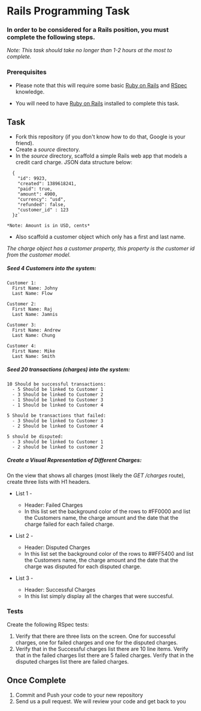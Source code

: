 # Rails Programming Task

### In order to be considered for a Rails position, you must complete the following steps.
*Note: This task should take no longer than 1-2 hours at the most to complete.*


### Prerequisites

- Please note that this will require some basic [Ruby on Rails](http://rubyonrails.org/) and [RSpec](http://rspec.info/) knowledge. 

- You will need to have [Ruby on Rails](http://www.rubyonrails.org/) installed to complete this task. 

## Task

- Fork this repository (if you don't know how to do that, Google is your friend).
- Create a *source* directory.
- In the *source* directory, scaffold a simple Rails web app that models a credit card charge. JSON data structure below: 

```
  {
    "id": 9923,
    "created": 1389618241,
    "paid": true,
    "amount": 4900,
    "currency": "usd",
    "refunded": false,
    "customer_id" : 123
  }z`
```

    *Note: Amount is in USD, cents*

- Also scaffold a customer object which only has a first and last name. 

*The charge object has a customer property, this property is the customer id from the customer model.*

##### Seed 4 Customers into the system:

    Customer 1: 
      First Name: Johny 
      Last Name: Flow

    Customer 2: 
      First Name: Raj
      Last Name: Jamnis

    Customer 3: 
      First Name: Andrew
      Last Name: Chung

    Customer 4: 
      First Name: Mike
      Last Name: Smith

  
##### Seed 20 transactions (charges) into the system:

    10 Should be successful transactions:
      - 5 Should be linked to Customer 1
      - 3 Should be linked to Customer 2
      - 1 Should be linked to Customer 3
      - 1 Should be linked to Customer 4
    
    5 Should be transactions that failed:
      - 3 Should be linked to Customer 3
      - 2 Should be linked to Customer 4
    
    5 should be disputed:
      - 3 should be linked to Customer 1
      - 2 should be linked to customer 2


##### Create a Visual Representation of Different Charges:

On the view that shows all charges (most likely the *GET /charges* route), create three lists with H1 headers. 

- List 1 - 
  - Header: Failed Charges
  - In this list set the background color of the rows to #FF0000 and list the Customers name, the charge amount and the date that the charge failed for each failed charge. 

- List 2 - 
  - Header: Disputed Charges
  - In this list set the background color of the rows to ##FF5400 and list the Customers name, the charge amount and the date that the charge was disputed for each disputed charge. 

- List 3 - 
  - Header: Successful Charges
  - In this list simply display all the charges that were succesful. 

### Tests

Create the following RSpec tests:

  1.  Verify that there are three lists on the screen. One for successful charges, one for failed charges and one for the disputed charges. 
  2.  Verify that in the Successful charges list there are 10 line items. Verify that in the failed charges list there are 5 failed charges. Verify that in the disputed charges list there are failed charges. 

## Once Complete
1. Commit and Push your code to your new repository
2. Send us a pull request. We will review your code and get back to you






